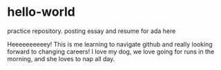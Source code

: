 # hello-world
practice repository. posting essay and resume for ada here

Heeeeeeeeeey! This is me learning to navigate github and really looking forward to changing careers!
I love my dog, we love going for runs in the morning, and she loves to nap all day.
